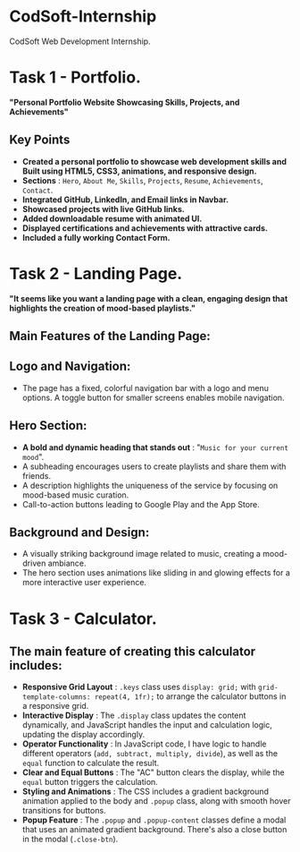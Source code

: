 # CodSoft-Internship
CodSoft Web Development Internship.


# Task 1 - Portfolio.
**"Personal Portfolio Website Showcasing Skills, Projects, and Achievements"**
## Key Points
- **Created a personal portfolio to showcase web development skills and Built using HTML5, CSS3, animations, and responsive design.**
- **Sections** : `Hero`, `About Me`, `Skills`, `Projects`, `Resume`, `Achievements`, `Contact`.
- **Integrated GitHub, LinkedIn, and Email links in Navbar.**
- **Showcased projects with live GitHub links.**
- **Added downloadable resume with animated UI.**
- **Displayed certifications and achievements with attractive cards.**
- **Included a fully working Contact Form.**



# Task 2 - Landing Page.
**"It seems like you want a landing page with a clean, engaging design that highlights the creation of mood-based playlists."**
## Main Features of the Landing Page:
## Logo and Navigation: 
- The page has a fixed, colorful navigation bar with a logo and menu options. A toggle button for smaller screens enables mobile navigation.
## Hero Section:
- **A bold and dynamic heading that stands out** : "`Music for your current mood`".
- A subheading encourages users to create playlists and share them with friends.
- A description highlights the uniqueness of the service by focusing on mood-based music curation.
- Call-to-action buttons leading to Google Play and the App Store.
## Background and Design:
- A visually striking background image related to music, creating a mood-driven ambiance.
- The hero section uses animations like sliding in and glowing effects for a more interactive user experience.



# Task 3 - Calculator.
## The main feature of creating this calculator includes:

- **Responsive Grid Layout** : `.keys` class uses `display: grid;`  with `grid-template-columns: repeat(4, 1fr);` to arrange the calculator buttons in a responsive grid.
- **Interactive Display** : The `.display` class updates the content dynamically, and  JavaScript handles the input and calculation logic, updating the display accordingly.
- **Operator Functionality** : In JavaScript code, I have logic to handle different operators (`add, subtract, multiply, divide`), as well as the `equal` function to calculate the result.
- **Clear and Equal Buttons** : The "AC" button clears the display, while the `equal` button triggers the calculation.
- **Styling and Animations** : The CSS includes a gradient background animation applied to the body and `.popup` class, along with smooth hover transitions for buttons.
- **Popup Feature** : The `.popup` and `.popup-content` classes define a modal that uses an animated gradient background. There's also a close button in the modal (`.close-btn`).


